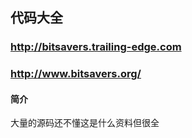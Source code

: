 ## 代码大全

### http://bitsavers.trailing-edge.com
### http://www.bitsavers.org/

#### 简介

大量的源码还不懂这是什么资料但很全
